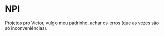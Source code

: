 # NPI
Projetos pro Victor, vulgo meu padrinho, achar os erros (que as vezes são só inconveniências).
